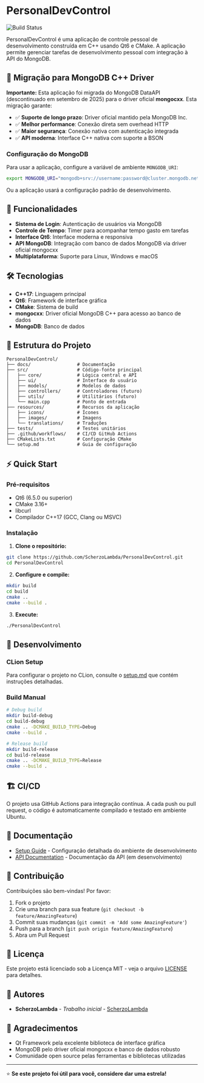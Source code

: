 # PersonalDevControl

![Build Status](https://github.com/ScherzoLambda/PersonalDevControl/workflows/Build%20Qt%20C++%20App/badge.svg)

PersonalDevControl é uma aplicação de controle pessoal de desenvolvimento construída em C++ usando Qt6 e CMake. A aplicação permite gerenciar tarefas de desenvolvimento pessoal com integração à API do MongoDB.

## 🔄 Migração para MongoDB C++ Driver

**Importante:** Esta aplicação foi migrada do MongoDB DataAPI (descontinuado em setembro de 2025) para o driver oficial **mongocxx**. Esta migração garante:

- ✅ **Suporte de longo prazo**: Driver oficial mantido pela MongoDB Inc.
- ✅ **Melhor performance**: Conexão direta sem overhead HTTP
- ✅ **Maior segurança**: Conexão nativa com autenticação integrada
- ✅ **API moderna**: Interface C++ nativa com suporte a BSON

### Configuração do MongoDB

Para usar a aplicação, configure a variável de ambiente `MONGODB_URI`:

```bash
export MONGODB_URI="mongodb+srv://username:password@cluster.mongodb.net/database"
```

Ou a aplicação usará a configuração padrão de desenvolvimento.

## 🚀 Funcionalidades

- **Sistema de Login**: Autenticação de usuários via MongoDB
- **Controle de Tempo**: Timer para acompanhar tempo gasto em tarefas
- **Interface Qt6**: Interface moderna e responsiva
- **API MongoDB**: Integração com banco de dados MongoDB via driver oficial mongocxx
- **Multiplataforma**: Suporte para Linux, Windows e macOS

## 🛠️ Tecnologias

- **C++17**: Linguagem principal
- **Qt6**: Framework de interface gráfica
- **CMake**: Sistema de build
- **mongocxx**: Driver oficial MongoDB C++ para acesso ao banco de dados
- **MongoDB**: Banco de dados

## 📁 Estrutura do Projeto

```
PersonalDevControl/
├── docs/                 # Documentação
├── src/                  # Código-fonte principal
│   ├── core/             # Lógica central e API
│   ├── ui/               # Interface do usuário
│   ├── models/           # Modelos de dados
│   ├── controllers/      # Controladores (futuro)
│   ├── utils/            # Utilitários (futuro)
│   └── main.cpp          # Ponto de entrada
├── resources/            # Recursos da aplicação
│   ├── icons/            # Ícones
│   ├── images/           # Imagens
│   └── translations/     # Traduções
├── tests/                # Testes unitários
├── .github/workflows/    # CI/CD GitHub Actions
├── CMakeLists.txt        # Configuração CMake
└── setup.md              # Guia de configuração
```

## ⚡ Quick Start

### Pré-requisitos

- Qt6 (6.5.0 ou superior)
- CMake 3.16+
- libcurl
- Compilador C++17 (GCC, Clang ou MSVC)

### Instalação

1. **Clone o repositório:**
```bash
git clone https://github.com/ScherzoLambda/PersonalDevControl.git
cd PersonalDevControl
```

2. **Configure e compile:**
```bash
mkdir build
cd build
cmake ..
cmake --build .
```

3. **Execute:**
```bash
./PersonalDevControl
```

## 🔧 Desenvolvimento

### CLion Setup

Para configurar o projeto no CLion, consulte o [setup.md](setup.md) que contém instruções detalhadas.

### Build Manual

```bash
# Debug build
mkdir build-debug
cd build-debug
cmake .. -DCMAKE_BUILD_TYPE=Debug
cmake --build .

# Release build
mkdir build-release
cd build-release
cmake .. -DCMAKE_BUILD_TYPE=Release
cmake --build .
```

## 🏗️ CI/CD

O projeto usa GitHub Actions para integração contínua. A cada push ou pull request, o código é automaticamente compilado e testado em ambiente Ubuntu.

## 📖 Documentação

- [Setup Guide](setup.md) - Configuração detalhada do ambiente de desenvolvimento
- [API Documentation](docs/) - Documentação da API (em desenvolvimento)

## 🤝 Contribuição

Contribuições são bem-vindas! Por favor:

1. Fork o projeto
2. Crie uma branch para sua feature (`git checkout -b feature/AmazingFeature`)
3. Commit suas mudanças (`git commit -m 'Add some AmazingFeature'`)
4. Push para a branch (`git push origin feature/AmazingFeature`)
5. Abra um Pull Request

## 📝 Licença

Este projeto está licenciado sob a Licença MIT - veja o arquivo [LICENSE](LICENSE) para detalhes.

## 👥 Autores

- **ScherzoLambda** - *Trabalho inicial* - [ScherzoLambda](https://github.com/ScherzoLambda)

## 🙏 Agradecimentos

- Qt Framework pela excelente biblioteca de interface gráfica
- MongoDB pelo driver oficial mongocxx e banco de dados robusto
- Comunidade open source pelas ferramentas e bibliotecas utilizadas

---

⭐ **Se este projeto foi útil para você, considere dar uma estrela!**